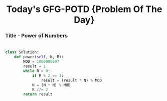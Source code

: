 <h1 align="center">Today's GFG-POTD {Problem Of The Day}</h1>

### Title - Power of Numbers<br><br>

```python
class Solution:
    def power(self, N, R):
        MOD = 1000000007
        result = 1
        while R > 0:
            if R % 2 == 1:
                result = (result * N) % MOD
            N = (N * N) % MOD
            R //= 2
        return result
```
